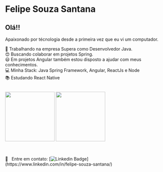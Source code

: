 # Felipe Souza Santana

## Olá!!
Apaixonado por técnologia desde a primeira vez que eu vi um computador. 


:construction_worker: Trabalhando na empresa Supera como Desenvolvedor Java.
<br/>:heart_eyes: Buscando colaborar em projetos Spring.
<br/>:smiley: Em projetos Angular também estou disposto a ajudar com meus conhecimentos.
<br/>:computer: Minha Stack: Java Spring Framework, Angular, ReactJs e Node
<br/>:books: Estudando React Native

<br/>

 <div>
  <img height="160em"   align="center" src="https://github-readme-stats.vercel.app/api?username=felipesouza91&show_icons=true&theme=highcontrast&include_all_commits=true&count_private=true">
  <img height="160em" align="center" src="https://github-readme-stats.vercel.app/api/top-langs/?username=felipesouza91&&layout=compact&hide=shell&theme=highcontrast">
  
 </div>
 
 <br/>

<br/>:email: &nbsp; Entre em contato: [![Linkedin Badge](https://img.shields.io/badge/-FelipeSouzaSantana-blue?style=flat-square&logo=Linkedin&logoColor=white&link=[https://www.linkedin.com/in/felipe-souza-santana/](https://www.linkedin.com/in/felipe-souza-santana/))](https://www.linkedin.com/in/felipe-souza-santana/)


